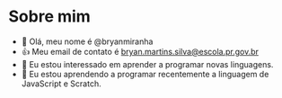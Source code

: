 # Sobre mim
- 👋 Olá, meu nome é @bryanmiranha
- 👍 Meu email de contato é bryan.martins.silva@escola.pr.gov.br
- 👀 Eu estou interessado em aprender a programar novas linguagens.
- 🌱 Eu estou aprendendo a programar recentemente a linguagem de JavaScript e Scratch.
